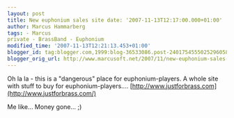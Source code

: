 ```yaml
---
layout: post
title: New euphonium sales site date: '2007-11-13T12:17:00.000+01:00'
author: Marcus Hammarberg
tags: - Marcus
private - BrassBand - Euphonium
modified_time: '2007-11-13T12:21:13.453+01:00'
blogger_id: tag:blogger.com,1999:blog-36533086.post-2401754555025296058
blogger_orig_url: http://www.marcusoft.net/2007/11/new-euphonium-sales-site.html
---
```


Oh la
la - this is a "dangerous" place for euphonium-players. A whole site
with stuff to buy for euphonium-players....
[http://www.justforbrass.com](http://www.justforbrass.com/)

Me like... Money gone... ;)
